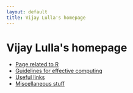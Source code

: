 ```yaml
---
layout: default
title: Vijay Lulla's homepage
---
```

# Vijay Lulla's homepage

- [Page related to R](/r_page)
- [Guidelines for effective computing](/effective_computing)
- [Useful links](/links)
- [Miscellaneous stuff](/misc)
